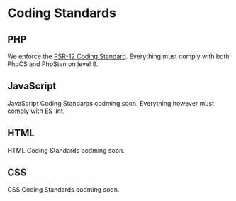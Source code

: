 # Coding Standards

## PHP

We enforce the [PSR-12 Coding Standard](https://www.php-fig.org/psr/psr-12/). Everything must comply with both PhpCS and PhpStan on level 8.

## JavaScript

JavaScript Coding Standards codming soon. Everything however must comply with ES lint.

## HTML

HTML Coding Standards codming soon.

## CSS

CSS Coding Standards codming soon.